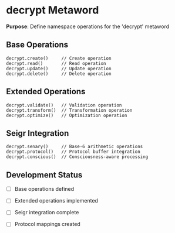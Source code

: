 # decrypt Metaword

**Purpose**: Define namespace operations for the 'decrypt' metaword

## Base Operations

```hyphos
decrypt.create()     // Create operation
decrypt.read()       // Read operation  
decrypt.update()     // Update operation
decrypt.delete()     // Delete operation
```

## Extended Operations

```hyphos
decrypt.validate()   // Validation operation
decrypt.transform()  // Transformation operation
decrypt.optimize()   // Optimization operation
```

## Seigr Integration

```hyphos
decrypt.senary()     // Base-6 arithmetic operations
decrypt.protocol()   // Protocol buffer integration
decrypt.conscious()  // Consciousness-aware processing
```

## Development Status

- [ ] Base operations defined
- [ ] Extended operations implemented  
- [ ] Seigr integration complete
- [ ] Protocol mappings created

